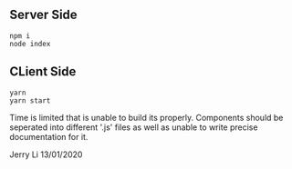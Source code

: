 ## Server Side

```
npm i
node index
```

## CLient Side

```
yarn
yarn start
```

Time is limited that is unable to build its properly. Components should be seperated into different '.js' files as well as unable to write precise documentation for it.

Jerry Li
13/01/2020
